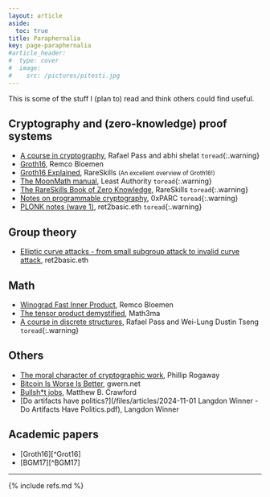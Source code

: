 ```yaml
---
layout: article
aside:
  toc: true
title: Paraphernalia
key: page-paraphernalia
#article_header:
#  type: cover
#  image:
#    src: /pictures/pitesti.jpg
---
```


This is some of the stuff I (plan to) read and think others could find useful.

## Cryptography and (zero-knowledge) proof systems

 - [A course in cryptography](https://www.cs.cornell.edu/courses/cs4830/2010fa/lecnotes.pdf), Rafael Pass and abhi shelat `toread`{:.warning}
 - [Groth16](https://xn--2-umb.com/22/groth16/), Remco Bloemen
 - [Groth16 Explained](https://www.rareskills.io/post/groth16]), RareSkills <small>(An excellent overview of Groth16!)</small>
 - [The MoonMath manual](https://leastauthority.com/community-matters/moonmath-manual/), Least Authority `toread`{:.warning}
 - [The RareSkills Book of Zero Knowledge](https://www.rareskills.io/zk-book), RareSkills `toread`{:.warning}
 - [Notes on programmable cryptography](https://github.com/0xPARC/0xparc-intro-book/releases), 0xPARC `toread`{:.warning}
 - [PLONK notes (wave 1)](https://www.ret2basic.me/2024/08/21/plonk-notes-wave-1.html), ret2basic.eth `toread`{:.warning}

## Group theory

 - [Elliptic curve attacks - from small subgroup attack to invalid curve attack](https://www.ret2basic.me/2024/04/12/elliptic-curve-attacks-small-subgroup.html), ret2basic.eth

## Math
 
 - [Winograd Fast Inner Product](https://xn--2-umb.com/24/inner-product/), Remco Bloemen
 - [The tensor product demystified](https://www.math3ma.com/blog/the-tensor-product-demystified), Math3ma
 - [A course in discrete structures](https://www.cs.cornell.edu/~rafael/discmath.pdf), Rafael Pass and Wei-Lung Dustin Tseng `toread`{:.warning}

## Others

 - [The moral character of cryptographic work](https://eprint.iacr.org/2015/1162), Phillip Rogaway
 - [Bitcoin Is Worse Is Better](https://gwern.net/bitcoin-is-worse-is-better), gwern.net
 - [Bullsh*t jobs](https://mcrawford.substack.com/p/bullsht-jobs), Matthew B. Crawford
 - [Do artifacts have politics?](/files/articles/2024-11-01 Langdon Winner - Do Artifacts Have Politics.pdf), Langdon Winner

## Academic papers

 - [Groth16][^Grot16]
 - [BGM17][^BGM17]

---

{% include refs.md %}
